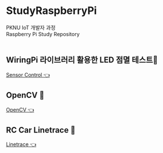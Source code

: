 # StudyRaspberryPi
PKNU IoT 개발자 과정   
Raspberry Pi Study Repository
<br>
<br>

## WiringPi 라이브러리 활용한 LED 점멸 테스트🎯
[Sensor Control 👈 ](https://github.com/HongryeolSeong/StudyRaspberryPi21/tree/main/Sensor%20Control)
<br/>

## OpenCV 🎯
[OpenCV 👈 ](https://github.com/HongryeolSeong/StudyRaspberryPi21/tree/main/OpenCV)
<br/>

## RC Car Linetrace 🎯
[Linetrace 👈 ](https://github.com/HongryeolSeong/StudyRaspberryPi21/tree/main/Linetrace)
<br/>
